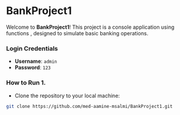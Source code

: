 # BankProject1
Welcome to **BankProject1**! This project is a console application using functions , designed to simulate basic banking operations.
### Login Credentials
- **Username**: `admin` 
- **Password**: `123`
### How to Run 1.
-  Clone the repository to your local machine:
```bash
git clone https://github.com/med-aamine-msalmi/BankProject1.git
